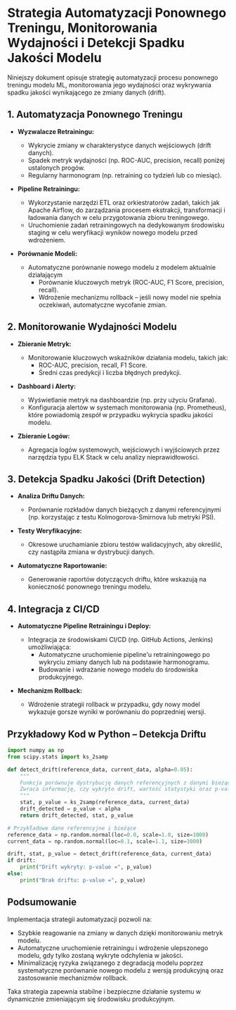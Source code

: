 # Strategia Automatyzacji Ponownego Treningu, Monitorowania Wydajności i Detekcji Spadku Jakości Modelu

Niniejszy dokument opisuje strategię automatyzacji procesu ponownego treningu modelu ML, monitorowania jego wydajności oraz wykrywania spadku jakości wynikającego ze zmiany danych (drift).

## 1. Automatyzacja Ponownego Treningu

- **Wyzwalacze Retrainingu:**
  - Wykrycie zmiany w charakterystyce danych wejściowych (drift danych).
  - Spadek metryk wydajności (np. ROC-AUC, precision, recall) poniżej ustalonych progów.
  - Regularny harmonogram (np. retraining co tydzień lub co miesiąc).
  
- **Pipeline Retrainingu:**
  - Wykorzystanie narzędzi ETL oraz orkiestratorów zadań, takich jak Apache Airflow, do zarządzania procesem ekstrakcji, transformacji i ładowania danych w celu przygotowania zbioru treningowego.
  - Uruchomienie zadań retrainingowych na dedykowanym środowisku staging w celu weryfikacji wyników nowego modelu przed wdrożeniem.
  
- **Porównanie Modeli:**
  - Automatyczne porównanie nowego modelu z modelem aktualnie działającym
    - Porównanie kluczowych metryk (ROC-AUC, F1 Score, precision, recall).
    - Wdrożenie mechanizmu rollback – jeśli nowy model nie spełnia oczekiwań, automatyczne wycofanie zmian.

## 2. Monitorowanie Wydajności Modelu

- **Zbieranie Metryk:**
  - Monitorowanie kluczowych wskaźników działania modelu, takich jak:
    - ROC-AUC, precision, recall, F1 Score.
    - Średni czas predykcji i liczba błędnych predykcji.
    
- **Dashboard i Alerty:**
  - Wyświetlanie metryk na dashboardzie (np. przy użyciu Grafana).
  - Konfiguracja alertów w systemach monitorowania (np. Prometheus), które powiadomią zespół w przypadku wykrycia spadku jakości modelu.
  
- **Zbieranie Logów:**
  - Agregacja logów systemowych, wejściowych i wyjściowych przez narzędzia typu ELK Stack w celu analizy nieprawidłowości.

## 3. Detekcja Spadku Jakości (Drift Detection)

- **Analiza Driftu Danych:**
  - Porównanie rozkładów danych bieżących z danymi referencyjnymi (np. korzystając z testu Kolmogorova-Smirnova lub metryki PSI).
  
- **Testy Weryfikacyjne:**
  - Okresowe uruchamianie zbioru testów walidacyjnych, aby określić, czy nastąpiła zmiana w dystrybucji danych.
  
- **Automatyczne Raportowanie:**
  - Generowanie raportów dotyczących driftu, które wskazują na konieczność ponownego treningu modelu.

## 4. Integracja z CI/CD

- **Automatyczne Pipeline Retrainingu i Deploy:**
  - Integracja ze środowiskami CI/CD (np. GitHub Actions, Jenkins) umożliwiająca:
    - Automatyczne uruchomienie pipeline'u retrainingowego po wykryciu zmiany danych lub na podstawie harmonogramu.
    - Budowanie i wdrażanie nowego modelu do środowiska produkcyjnego.
  
- **Mechanizm Rollback:**
  - Wdrożenie strategii rollback w przypadku, gdy nowy model wykazuje gorsze wyniki w porównaniu do poprzedniej wersji.

## Przykładowy Kod w Python – Detekcja Driftu

```python
import numpy as np
from scipy.stats import ks_2samp

def detect_drift(reference_data, current_data, alpha=0.05):
    """
    Funkcja porównuje dystrybucję danych referencyjnych z danymi bieżącymi przy pomocy testu KS.
    Zwraca informację, czy wykryto drift, wartość statystyki oraz p-value.
    """
    stat, p_value = ks_2samp(reference_data, current_data)
    drift_detected = p_value < alpha
    return drift_detected, stat, p_value

# Przykładowe dane referencyjne i bieżące
reference_data = np.random.normal(loc=0.0, scale=1.0, size=1000)
current_data = np.random.normal(loc=0.1, scale=1.1, size=1000)

drift, stat, p_value = detect_drift(reference_data, current_data)
if drift:
    print("Drift wykryty: p-value =", p_value)
else:
    print("Brak driftu: p-value =", p_value)
```

## Podsumowanie

Implementacja strategii automatyzacji pozwoli na:
- Szybkie reagowanie na zmiany w danych dzięki monitorowaniu metryk modelu.
- Automatyczne uruchomienie retrainingu i wdrożenie ulepszonego modelu, gdy tylko zostaną wykryte odchylenia w jakości.
- Minimalizację ryzyka związanego z degradacją modelu poprzez systematyczne porównanie nowego modelu z wersją produkcyjną oraz zastosowanie mechanizmów rollback.

Taka strategia zapewnia stabilne i bezpieczne działanie systemu w dynamicznie zmieniającym się środowisku produkcyjnym.